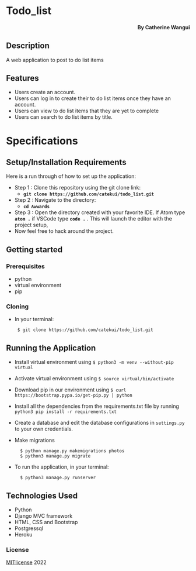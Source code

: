 # Todo_list

#### <div dir="rtl">By **Catherine Wangui**</div>

## Description
A web application to post to do list items
## Features
* Users create an account.
* Users can log in to create their to do list items once they have an account.
* Users can view to do list items that they are yet to complete
* Users can search to do list items by title.

# Specifications


## Setup/Installation Requirements
Here is a run through of how to set up the application:
* Step 1 : Clone this repository using the git clone link:
  * **`git clone https://github.com/catekui/todo_list.git`**
* Step 2 : Navigate to the directory:
  * **`cd Awwards`**
* Step 3 : Open the directory created with your favorite IDE. If Atom type **`atom .`** if VSCode type **`code .`** . This will launch the editor with the project setup,
* Now feel free to hack around the project.

## Getting started
### Prerequisites
* python
* virtual environment
* pip

### Cloning
* In your terminal:

       $ git clone https://github.com/catekui/todo_list.git

## Running the Application
* Install virtual environment using `$ python3 -m venv --without-pip virtual`
* Activate virtual environment using `$ source virtual/bin/activate`
* Download pip in our environment using `$ curl https://bootstrap.pypa.io/get-pip.py | python`
* Install all the dependencies from the requirements.txt file by running `python3 pip install -r requirements.txt`
* Create a database and edit the database configurations in `settings.py` to your own credentials.
* Make migrations

        $ python manage.py makemigrations photos
        $ python3 manage.py migrate 

* To run the application, in your terminal:

        $ python3 manage.py runserver
        
        
## Technologies Used
- Python 
- Django MVC framework
- HTML, CSS and Bootstrap
- Postgressql
- Heroku

### License
[MITlicense](LICENSE) 2022
